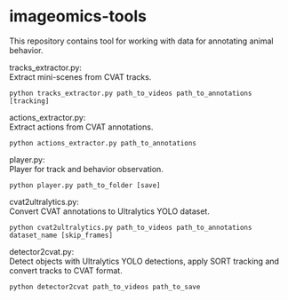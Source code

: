 # imageomics-tools

This repository contains tool for working with data for annotating animal behavior.

tracks_extractor.py:\
Extract mini-scenes from CVAT tracks.

```
python tracks_extractor.py path_to_videos path_to_annotations [tracking]
```

actions_extractor.py:\
Extract actions from CVAT annotations.

```
python actions_extractor.py path_to_annotations
```

player.py:\
Player for track and behavior observation.

```
python player.py path_to_folder [save]
```

cvat2ultralytics.py:\
Convert CVAT annotations to Ultralytics YOLO dataset.

```
python cvat2ultralytics.py path_to_videos path_to_annotations dataset_name [skip_frames]
```

detector2cvat.py:\
Detect objects with Ultralytics YOLO detections, apply SORT tracking and convert tracks to CVAT format.

```
python detector2cvat path_to_videos path_to_save
```